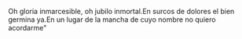 
Oh gloria inmarcesible, oh jubilo inmortal.En surcos de dolores el bien germina ya.En un lugar de la mancha de cuyo nombre no quiero acordarme"

